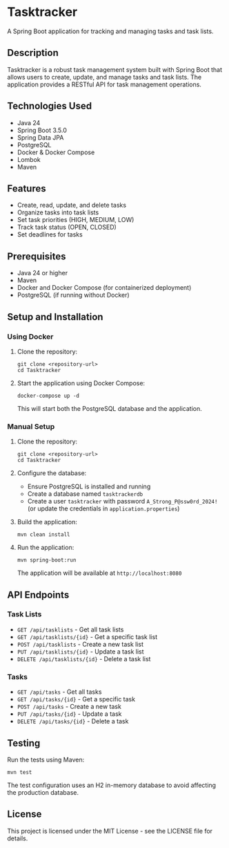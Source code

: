 # Tasktracker

A Spring Boot application for tracking and managing tasks and task lists.

## Description

Tasktracker is a robust task management system built with Spring Boot that allows users to create, update, and manage tasks and task lists. The application provides a RESTful API for task management operations.

## Technologies Used

- Java 24
- Spring Boot 3.5.0
- Spring Data JPA
- PostgreSQL
- Docker & Docker Compose
- Lombok
- Maven

## Features

- Create, read, update, and delete tasks
- Organize tasks into task lists
- Set task priorities (HIGH, MEDIUM, LOW)
- Track task status (OPEN, CLOSED)
- Set deadlines for tasks

## Prerequisites

- Java 24 or higher
- Maven
- Docker and Docker Compose (for containerized deployment)
- PostgreSQL (if running without Docker)

## Setup and Installation

### Using Docker

1. Clone the repository:
   ```
   git clone <repository-url>
   cd Tasktracker
   ```

2. Start the application using Docker Compose:
   ```
   docker-compose up -d
   ```

   This will start both the PostgreSQL database and the application.

### Manual Setup

1. Clone the repository:
   ```
   git clone <repository-url>
   cd Tasktracker
   ```

2. Configure the database:
   - Ensure PostgreSQL is installed and running
   - Create a database named `tasktrackerdb`
   - Create a user `tasktracker` with password `A_Strong_P@ssw0rd_2024!` (or update the credentials in `application.properties`)

3. Build the application:
   ```
   mvn clean install
   ```

4. Run the application:
   ```
   mvn spring-boot:run
   ```

   The application will be available at `http://localhost:8080`

## API Endpoints

### Task Lists

- `GET /api/tasklists` - Get all task lists
- `GET /api/tasklists/{id}` - Get a specific task list
- `POST /api/tasklists` - Create a new task list
- `PUT /api/tasklists/{id}` - Update a task list
- `DELETE /api/tasklists/{id}` - Delete a task list

### Tasks

- `GET /api/tasks` - Get all tasks
- `GET /api/tasks/{id}` - Get a specific task
- `POST /api/tasks` - Create a new task
- `PUT /api/tasks/{id}` - Update a task
- `DELETE /api/tasks/{id}` - Delete a task

## Testing

Run the tests using Maven:

```
mvn test
```

The test configuration uses an H2 in-memory database to avoid affecting the production database.

## License

This project is licensed under the MIT License - see the LICENSE file for details.